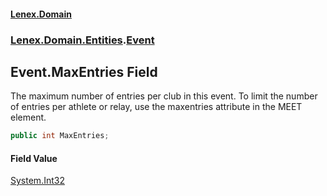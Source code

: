 #### [Lenex.Domain](index.md 'index')
### [Lenex.Domain.Entities](Lenex.Domain.Entities.md 'Lenex.Domain.Entities').[Event](Lenex.Domain.Entities.Event.md 'Lenex.Domain.Entities.Event')

## Event.MaxEntries Field

The maximum number of entries per club in this event. To limit the number of entries per athlete or relay, use the maxentries attribute in the MEET element.

```csharp
public int MaxEntries;
```

#### Field Value
[System.Int32](https://docs.microsoft.com/en-us/dotnet/api/System.Int32 'System.Int32')